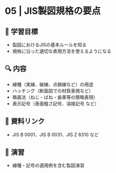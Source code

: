 # 05 | JIS製図規格の要点

## 🧭 学習目標
- 製図におけるJISの基本ルールを知る
- 規格に沿った適切な表現方法を使えるようになる

## 🔍 内容
- 線種（実線、破線、点鎖線など）の用途
- ハッチング（断面図での材質表現など）
- 略画法（ねじ・ばね・歯車等の簡略表現）
- 表示記号（表面粗さ記号、溶接記号 など）

## 📎 資料リンク
- JIS B 0001、JIS B 0031、JIS Z 8310 など

## 🧪 演習
- 線種・記号の適用例を含む製図演習

